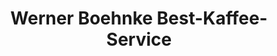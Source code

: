 ---
title: "Werner Boehnke Best-Kaffee-Service"
url: /monheim-am-rhein/werner-boehnke-best-kaffee-service/
shop: Kaffee
---